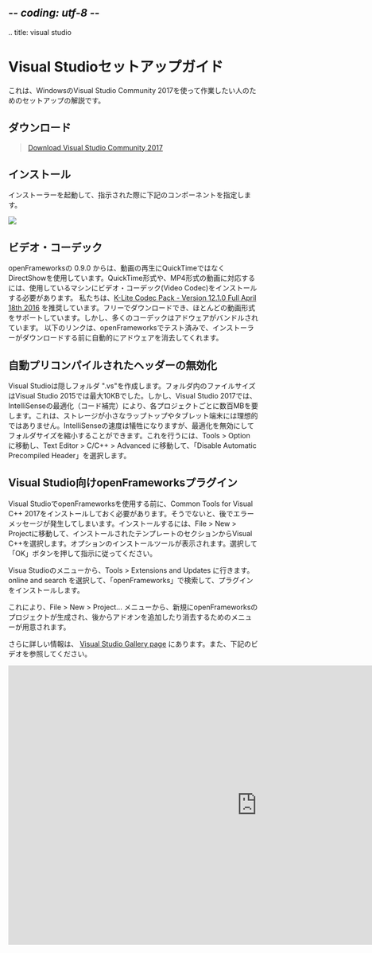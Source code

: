 ## -*- coding: utf-8 -*-
.. title: visual studio

Visual Studioセットアップガイド
=========================
これは、WindowsのVisual Studio Community 2017を使って作業したい人のためのセットアップの解説です。

ダウンロード
--------
> [Download Visual Studio Community 2017][0]

インストール
-------
インストーラーを起動して、指示された際に下記のコンポーネントを指定します。

![](list_of_components.png)

## ビデオ・コーデック

openFrameworksの 0.9.0 からは、動画の再生にQuickTimeではなくDirectShowを使用しています。QuickTime形式や、MP4形式の動画に対応するには、使用しているマシンにビデオ・コーデック(Video Codec)をインストールする必要があります。 私たちは、[K-Lite Codec Pack - Version 12.1.0 Full April 18th 2016][1] を推奨しています。フリーでダウンロードでき、ほとんどの動画形式をサポートしています。しかし、多くのコーデックはアドウェアがバンドルされています。 以下のリンクは、openFrameworksでテスト済みで、インストーラーがダウンロードする前に自動的にアドウェアを消去してくれます。

## 自動プリコンパイルされたヘッダーの無効化

Visual Studioは隠しフォルダ ".vs"を作成します。フォルダ内のファイルサイズはVisual Studio 2015では最大10KBでした。しかし、Visual Studio 2017では、IntelliSenseの最適化（コード補完）により、各プロジェクトごとに数百MBを要します。これは、ストレージが小さなラップトップやタブレット端末には理想的ではありません。IntelliSenseの速度は犠牲になりますが、最適化を無効にしてフォルダサイズを縮小することができます。これを行うには、Tools > Option に移動し、Text Editor > C/C++ > Advanced に移動して、「Disable Automatic Precompiled Header」を選択します。

## Visual Studio向けopenFrameworksプラグイン

Visual StudioでopenFrameworksを使用する前に、Common Tools for Visual C++ 2017をインストールしておく必要があります。そうでないと、後でエラーメッセージが発生してしまいます。インストールするには、File > New > Projectに移動して、インストールされたテンプレートのセクションからVisual C++を選択します。オプションのインストールツールが表示されます。選択して「OK」ボタンを押して指示に従ってください。

Visua Studioのメニューから、Tools > Extensions and Updates に行きます。online and search を選択して、「openFrameworks」で検索して、プラグインをインストールします。

これにより、File > New > Project... メニューから、新規にopenFrameworksのプロジェクトが生成され、後からアドオンを追加したり消去するためのメニューが用意されます。

さらに詳しい情報は、 [Visual Studio Gallery page](https://marketplace.visualstudio.com/items?itemName=HalfA.openFrameworkspluginforVisualStudio2017) にあります。また、下記のビデオを参照してください。

<iframe src="https://player.vimeo.com/video/143111085" width="1000" height="562" frameborder="0" webkitallowfullscreen mozallowfullscreen allowfullscreen></iframe>

[0]: https://www.visualstudio.com/thank-you-downloading-visual-studio/?sku=Community&amp;rel=15
[1]: http://filehippo.com/download_klite_codec_pack/67445/
